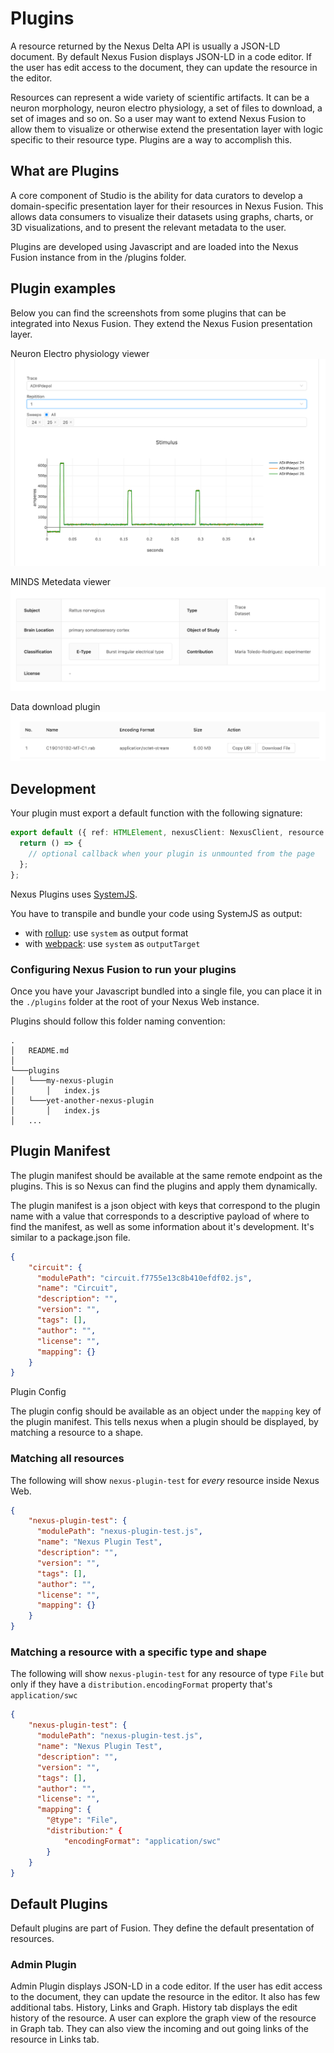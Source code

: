 # Plugins
A resource returned by the Nexus Delta API is usually a JSON-LD document. By default Nexus Fusion displays JSON-LD in a code editor. If the user has edit access to the document, they can update the resource in the editor.

Resources can represent a wide variety of scientific artifacts. It can be a neuron morphology, neuron electro physiology, a set of files to download, a set of images and so on. So a user may want to extend Nexus Fusion to allow them to visualize or otherwise extend the presentation layer with logic specific to their resource type. Plugins are a way to accomplish this.

## What are Plugins
A core component of Studio is the ability for data curators to develop a domain-specific presentation layer for their resources in Nexus Fusion. This allows data consumers to visualize their datasets using graphs, charts, or 3D visualizations, and to present the relevant metadata to the user.

Plugins are developed using Javascript and are loaded into the Nexus Fusion instance from in the /plugins folder.

## Plugin examples
Below you can find the screenshots from some plugins that can be integrated into Nexus Fusion. They extend the Nexus Fusion presentation layer.

Neuron Electro physiology viewer
![](../assets/fusion-ephys-plugin.png)

MINDS Metedata viewer
![](../assets/fusion-metadata-plugin.png)

Data download plugin
![](../assets/fusion-download-plugin.png)

## Development

Your plugin must export a default function with the following signature:

```typescript
export default ({ ref: HTMLElement, nexusClient: NexusClient, resource: Resource<T> }) => {
  return () => {
    // optional callback when your plugin is unmounted from the page
  };
};
```

Nexus Plugins uses [SystemJS](https://github.com/systemjs/systemjs).

You have to transpile and bundle your code using SystemJS as output:

- with [rollup](https://rollupjs.org/guide/en/#outputformat): use `system` as output format
- with [webpack](https://webpack.js.org/configuration/output/#outputlibrarytarget): use `system` as `outputTarget`

### Configuring Nexus Fusion to run your plugins

Once you have your Javascript bundled into a single file, you can place it in the `./plugins` folder at the root of your Nexus Web instance.

Plugins should follow this folder naming convention:

```
.
│   README.md
│
└───plugins
│   └───my-nexus-plugin
│       │   index.js
│   └───yet-another-nexus-plugin
│       │   index.js
│   ...
```

## Plugin Manifest

The plugin manifest should be available at the same remote endpoint as the plugins. This is so Nexus can find the plugins and apply them dynamically.

The plugin manifest is a json object with keys that correspond to the plugin name with a value that corresponds to a descriptive payload of where to find the manifest, as well as some information about it's development. It's similar to a package.json file.

```json
{
    "circuit": {
      "modulePath": "circuit.f7755e13c8b410efdf02.js",
      "name": "Circuit",
      "description": "",
      "version": "",
      "tags": [],
      "author": "",
      "license": "",
      "mapping": {}
    }
}
```

Plugin Config

The plugin config should be available as an object under the `mapping` key of the plugin manifest. This tells nexus when a plugin should be displayed, by matching a resource to a shape.

### Matching all resources

The following will show `nexus-plugin-test` for _every_ resource inside Nexus Web.

```json
{
    "nexus-plugin-test": {
      "modulePath": "nexus-plugin-test.js",
      "name": "Nexus Plugin Test",
      "description": "",
      "version": "",
      "tags": [],
      "author": "",
      "license": "",
      "mapping": {}
    }
}
```

### Matching a resource with a specific type and shape

The following will show `nexus-plugin-test` for any resource of type `File` but only if they have a `distribution.encodingFormat` property that's `application/swc`

```json
{
    "nexus-plugin-test": {
      "modulePath": "nexus-plugin-test.js",
      "name": "Nexus Plugin Test",
      "description": "",
      "version": "",
      "tags": [],
      "author": "",
      "license": "",
      "mapping": {
        "@type": "File",
        "distribution:" {
            "encodingFormat": "application/swc"
        }
    }
}
```

## Default Plugins

Default plugins are part of Fusion. They define the default presentation of resources.

### Admin Plugin

Admin Plugin displays JSON-LD in a code editor. If the user has edit access to the document, they can update the resource in the editor. It also has few additional tabs. History, Links and Graph. History tab displays the edit history of the resource. A user can explore the graph view of the resource in Graph tab. They can also view the incoming and out going links of the resource in Links tab.
